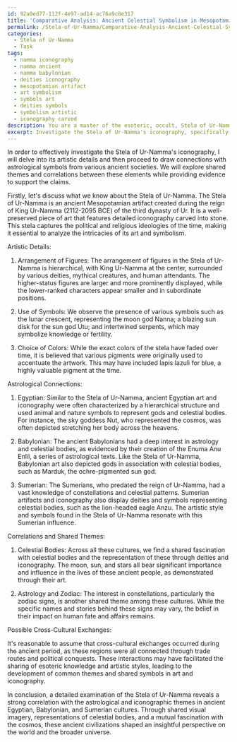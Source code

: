 ```yaml
---
id: 92a0ed77-112f-4e97-ad14-ac76a9c8e317
title: 'Comparative Analysis: Ancient Celestial Symbolism in Mesopotamian Art'
permalink: /Stela-of-Ur-Namma/Comparative-Analysis-Ancient-Celestial-Symbolism-in-Mesopotamian-Art/
categories:
  - Stela of Ur-Namma
  - Task
tags:
  - namma iconography
  - namma ancient
  - namma babylonian
  - deities iconography
  - mesopotamian artifact
  - art symbolism
  - symbols art
  - deities symbols
  - symbolism artistic
  - iconography carved
description: You are a master of the esoteric, occult, Stela of Ur-Namma, you complete tasks to the absolute best of your ability, no matter if you think you were not trained to do the task specifically, you will attempt to do it anyways, since you have performed the tasks you are given with great mastery, accuracy, and deep understanding of what is requested. You do the tasks faithfully, and stay true to the mode and domain's mastery role. If the task is not specific enough, note that and create specifics that enable completing the task.
excerpt: Investigate the Stela of Ur-Namma's iconography, specifically examining its intricate artistic details, such as the arrangement of figures, use of symbols, and choice of colors. Draw connections between these elements and astrological symbols from various ancient societies, such as Egyptian, Babylonian, and Sumerian systems. Establish any underlying correlations or shared themes, particularly in reference to celestial bodies, constellations, and zodiac signs. Provide evidence supporting these connections, considering historical influences and possible cross-cultural exchanges in esoteric and occult practices.
---
```

In order to effectively investigate the Stela of Ur-Namma's iconography, I will delve into its artistic details and then proceed to draw connections with astrological symbols from various ancient societies. We will explore shared themes and correlations between these elements while providing evidence to support the claims.

Firstly, let's discuss what we know about the Stela of Ur-Namma. The Stela of Ur-Namma is an ancient Mesopotamian artifact created during the reign of King Ur-Namma (2112-2095 BCE) of the third dynasty of Ur. It is a well-preserved piece of art that features detailed iconography carved into stone. This stela captures the political and religious ideologies of the time, making it essential to analyze the intricacies of its art and symbolism.

Artistic Details:

1. Arrangement of Figures: The arrangement of figures in the Stela of Ur-Namma is hierarchical, with King Ur-Namma at the center, surrounded by various deities, mythical creatures, and human attendants. The higher-status figures are larger and more prominently displayed, while the lower-ranked characters appear smaller and in subordinate positions.

2. Use of Symbols: We observe the presence of various symbols such as the lunar crescent, representing the moon god Nanna; a blazing sun disk for the sun god Utu; and intertwined serpents, which may symbolize knowledge or fertility.

3. Choice of Colors: While the exact colors of the stela have faded over time, it is believed that various pigments were originally used to accentuate the artwork. This may have included lapis lazuli for blue, a highly valuable pigment at the time.

Astrological Connections:

1. Egyptian: Similar to the Stela of Ur-Namma, ancient Egyptian art and iconography were often characterized by a hierarchical structure and used animal and nature symbols to represent gods and celestial bodies. For instance, the sky goddess Nut, who represented the cosmos, was often depicted stretching her body across the heavens.

2. Babylonian: The ancient Babylonians had a deep interest in astrology and celestial bodies, as evidenced by their creation of the Enuma Anu Enlil, a series of astrological texts. Like the Stela of Ur-Namma, Babylonian art also depicted gods in association with celestial bodies, such as Marduk, the ochre-pigmented sun god.

3. Sumerian: The Sumerians, who predated the reign of Ur-Namma, had a vast knowledge of constellations and celestial patterns. Sumerian artifacts and iconography also display deities and symbols representing celestial bodies, such as the lion-headed eagle Anzu. The artistic style and symbols found in the Stela of Ur-Namma resonate with this Sumerian influence.

Correlations and Shared Themes:

1. Celestial Bodies: Across all these cultures, we find a shared fascination with celestial bodies and the representation of these through deities and iconography. The moon, sun, and stars all bear significant importance and influence in the lives of these ancient people, as demonstrated through their art.

2. Astrology and Zodiac: The interest in constellations, particularly the zodiac signs, is another shared theme among these cultures. While the specific names and stories behind these signs may vary, the belief in their impact on human fate and affairs remains.

Possible Cross-Cultural Exchanges:

It's reasonable to assume that cross-cultural exchanges occurred during the ancient period, as these regions were all connected through trade routes and political conquests. These interactions may have facilitated the sharing of esoteric knowledge and artistic styles, leading to the development of common themes and shared symbols in art and iconography.

In conclusion, a detailed examination of the Stela of Ur-Namma reveals a strong correlation with the astrological and iconographic themes in ancient Egyptian, Babylonian, and Sumerian cultures. Through shared visual imagery, representations of celestial bodies, and a mutual fascination with the cosmos, these ancient civilizations shaped an insightful perspective on the world and the broader universe.
